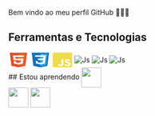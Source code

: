 Bem vindo ao meu perfil GitHub 👋👋👋
## Ferramentas e Tecnologias

<div style="display: inline_block"><img align="center" alt="HTML" height="30"width="40"src="https://raw.githubusercontent.com/devicons/devicon/master/icons/html5/html5-original.svg">

 <img align="center" alt="CSS" height="30" width="40" src="https://raw.githubusercontent.com/devicons/devicon/master/icons/css3/css3-original.svg">  

 <img align="center" alt="Js" height="30" width="40" src="https://raw.githubusercontent.com/devicons/devicon/master/icons/javascript/javascript-plain.svg"> 
 <img align="center" alt="Js" height="100" width="50" src="https://cdn.jsdelivr.net/gh/devicons/devicon/icons/php/php-original.svg" />
 
 <img align="center" alt="Js" height="100" width="50"  src="https://cdn.jsdelivr.net/gh/devicons/devicon/icons/mysql/mysql-original-wordmark.svg" />
 <img align="center" alt="Js" height="100" width="50"   src="https://cdn.jsdelivr.net/gh/devicons/devicon/icons/git/git-original-wordmark.svg" />
          
 <br>


</div>
## Estou aprendendo

<img align="center" src="https://cdn.jsdelivr.net/gh/devicons/devicon/icons/java/java-original.svg" width="40" height="40"/> 
<br>
<img  align="center" src="https://cdn.jsdelivr.net/gh/devicons/devicon/icons/python/python-original-wordmark.svg" width="40" height="40"/>
<img  align="center" src="https://cdn.jsdelivr.net/gh/devicons/devicon/icons/wordpress/wordpress-plain.svg"  " width="40" height="40"/>
         
 

  
